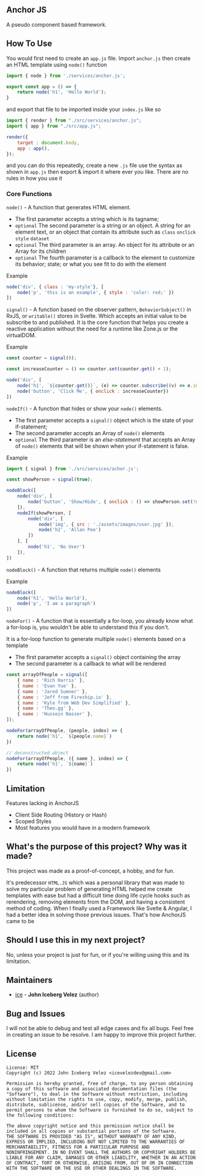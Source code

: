 ## Anchor JS

A pseudo component based framework.

## How To Use

You would first need to create an ```app.js``` file. Import ```anchor.js``` then create an HTML template using ```node()``` function

```js
import { node } from './services/anchor.js';

export const app = () => {
    return node('h1', 'Hello World');
} 
```

and export that file to be imported inside your ```index.js``` like so

```js
import { render } from "./src/services/anchor.js";
import { app } from "./src/app.js";

render({
    target : document.body,
    app : app(),
});
```

and you can do this repeatedly, create a new ```.js``` file use the syntax as shown in ```app.js``` then export & import it where ever you like. There are no rules in how you use it

### Core Functions

```node()``` - A function that generates HTML element. 
*   The first parameter accepts a string which is its tagname; 
*   ```optional``` The second parameter is a string or an object. A string for an element text, or an object that contain its attribute such as ```class``` ```onclick``` ```style``` ```dataset``` 
*   ```optional``` The third parameter is an array. An object for its attribute or an Array for its children
* ```optional``` The fourth parameter is a callback to the element to customize its behavior; state; or what you see fit to do with the element 

Example
```js 
node('div', { class : 'my-style'}, [
    node('p', 'this is an example', { style : 'color: red;' })
])
```

```signal()``` - A function based on the observer pattern, ```BehaviorSubject()``` in RxJS, or ```writable()``` stores in Svelte. Which accepts an initial value to be subscribe to and published. It is the core function that helps you create a reactive application without the need for a runtime like Zone.js or the virtualDOM.

Example
```js
const counter = signal(0);

const increaseCounter = () => counter.set(counter.get() + 1);

node('div', [
    node('h1', `${counter.get()}`, (e) => counter.subscribe((v) => e.innerText = `${e}`)),
    node('button', 'Click Me', { onclick : increaseCounter})
])
```

```nodeIf()``` - A function that hides or show your ```node()``` elements. 
*   The first parameter accepts a ```signal()``` object which is the state of your if-statement; 
*   The second parameter accepts an Array of ```node()``` elements
*   ```optional``` The third parameter is an *else-statement* that accepts an Array of ```node()``` elements that will be shown when your if-statement is false.

Example
```js
import { signal } from './src/services/achor.js';

const showPerson = signal(true);

nodeBlock([
    node('div', [
        node('button', 'Show/Hide', { onclick : () => showPerson.set(!showPerson.get()) })
    ]),
    nodeIf(showPerson, [
        node('div', [
            node('img', { src : './assets/images/user.jpg' }),
            node('h2', 'Allan Poe')
        ])
    ], [
        node('h1', 'No User')
    ]),
])
```

```nodeBlock()``` - A function that returns multiple ```node()``` elements

Example
```js
nodeBlock([
    node('h1', 'Hello World'),
    node('p', 'I am a paragraph')
])
```

```nodeFor()``` - A function that is essentially a for-loop, you already know what a for-loop is, you wouldn't be able to understand this if you don't. 

It is a for-loop function to generate multiple ```node()``` elements based on a template

* The first parameter accepts a ```signal()``` object containing the array  
* The second parameter is a callback to what will be rendered

```js
const arrayOfPeople = signal([
    { name : 'Rich Harris' },
    { name : 'Evan Yue' },
    { name : 'Jared Sumner' },
    { name : 'Jeff from Fireship.io' },
    { name : 'Kyle from Web Dev Simplified' },
    { name : 'Theo.gg' },
    { name : 'Hussein Nasser' },
]);

nodeFor(arrayOfPeople, (people, index) => {
    return node('h1', `${people.name}`)
})

// deconstructed object 
nodeFor(arrayOfPeople, ({ name }, index) => {
    return node('h1', `${name}`)
})
```

## Limitation 

Features lacking in AnchorJS

*   Client Side Routing (History or Hash) 
*   Scoped Styles
*   Most features you would have in a modern framework

## What's the purpose of this project? Why was it made?

This project was made as a proof-of-concept, a hobby, and for fun. 

It's predecessor ```HTML.JS``` which was a personal library that was made to solve my particular problem of generating HTML helped me create templates with ease but had a difficult time doing life cycle hooks such as rerendering, removing elements from the DOM, and having a consistent method of coding. When I finally used a Framework like Svelte & Angular, I had a better idea in solving those previous issues. That's how AnchorJS came to be 

## Should I use this in my next project? 

No, unless your project is just for fun, or if you're willing using this and its limitation.

## Maintainers

- [ice](mailto:icevelezdev@gmail.com) - **John Iceberg Velez** (author)

## Bug and Issues

I will not be able to debug and test all edge cases and fix all bugs. Feel free in creating an issue to be resolve. I am happy to improve this project further.

## License

```text
License: MIT 
Copyright (c) 2022 John Iceberg Velez <icevelezdev@gmail.com>

Permission is hereby granted, free of charge, to any person obtaining
a copy of this software and associated documentation files (the
"Software"), to deal in the Software without restriction, including
without limitation the rights to use, copy, modify, merge, publish,
distribute, sublicense, and/or sell copies of the Software, and to
permit persons to whom the Software is furnished to do so, subject to
the following conditions:

The above copyright notice and this permission notice shall be
included in all copies or substantial portions of the Software.
THE SOFTWARE IS PROVIDED "AS IS", WITHOUT WARRANTY OF ANY KIND,
EXPRESS OR IMPLIED, INCLUDING BUT NOT LIMITED TO THE WARRANTIES OF
MERCHANTABILITY, FITNESS FOR A PARTICULAR PURPOSE AND
NONINFRINGEMENT. IN NO EVENT SHALL THE AUTHORS OR COPYRIGHT HOLDERS BE
LIABLE FOR ANY CLAIM, DAMAGES OR OTHER LIABILITY, WHETHER IN AN ACTION
OF CONTRACT, TORT OR OTHERWISE, ARISING FROM, OUT OF OR IN CONNECTION
WITH THE SOFTWARE OR THE USE OR OTHER DEALINGS IN THE SOFTWARE.
```